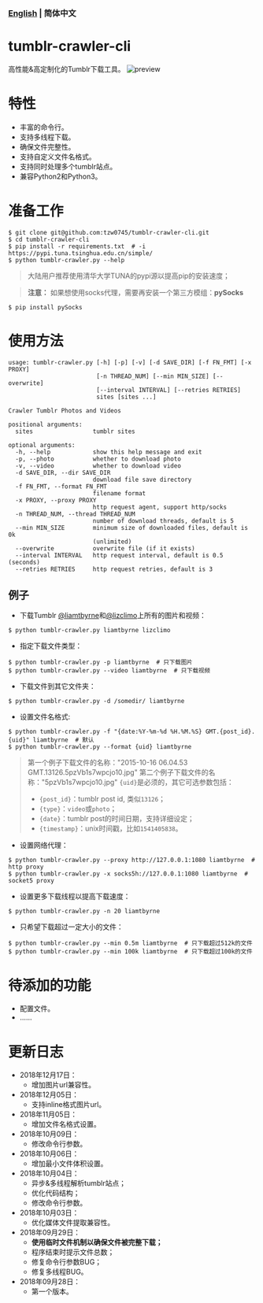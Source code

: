 ### [English](/README.md) | 简体中文

# tumblr-crawler-cli
高性能&高定制化的Tumblr下载工具。
![preview](https://raw.githubusercontent.com/tzw0745/tumblr-crawler-cli/master/preview.jpg)

# 特性 
* 丰富的命令行。
* 支持多线程下载。
* 确保文件完整性。
* 支持自定义文件名格式。
* 支持同时处理多个tumblr站点。
* 兼容Python2和Python3。

# 准备工作
```shell
$ git clone git@github.com:tzw0745/tumblr-crawler-cli.git
$ cd tumblr-crawler-cli
$ pip install -r requirements.txt  # -i https://pypi.tuna.tsinghua.edu.cn/simple/
$ python tumblr-crawler.py --help
```
> 大陆用户推荐使用清华大学TUNA的pypi源以提高pip的安装速度；

> **注意：** 如果想使用socks代理，需要再安装一个第三方模组：**pySocks**
```shell
$ pip install pySocks
```

# 使用方法
```shell
usage: tumblr-crawler.py [-h] [-p] [-v] [-d SAVE_DIR] [-f FN_FMT] [-x PROXY]
                         [-n THREAD_NUM] [--min MIN_SIZE] [--overwrite]
                         [--interval INTERVAL] [--retries RETRIES]
                         sites [sites ...]

Crawler Tumblr Photos and Videos

positional arguments:
  sites                 tumblr sites

optional arguments:
  -h, --help            show this help message and exit
  -p, --photo           whether to download photo
  -v, --video           whether to download video
  -d SAVE_DIR, --dir SAVE_DIR
                        download file save directory
  -f FN_FMT, --format FN_FMT
                        filename format
  -x PROXY, --proxy PROXY
                        http request agent, support http/socks
  -n THREAD_NUM, --thread THREAD_NUM
                        number of download threads, default is 5
  --min MIN_SIZE        minimum size of downloaded files, default is 0k
                        (unlimited)
  --overwrite           overwrite file (if it exists)
  --interval INTERVAL   http request interval, default is 0.5 (seconds)
  --retries RETRIES     http request retries, default is 3
```

## 例子
* 下载Tumblr [@liamtbyrne](http://liamtbyrne.tumblr.com)和[@lizclimo](http://lizclimo.tumblr.com/)上所有的图片和视频：
```shell
$ python tumblr-crawler.py liamtbyrne lizclimo
```

* 指定下载文件类型：
```shell
$ python tumblr-crawler.py -p liamtbyrne  # 只下载图片
$ python tumblr-crawler.py --video liamtbyrne  # 只下载视频
```

* 下载文件到其它文件夹：
```shell
$ python tumblr-crawler.py -d /somedir/ liamtbyrne
```

* 设置文件名格式:
```shell
$ python tumblr-crawler.py -f "{date:%Y-%m-%d %H.%M.%S} GMT.{post_id}.{uid}" liamtbyrne  # 默认
$ python tumblr-crawler.py --format {uid} liamtbyrne
```
> 第一个例子下载文件的名称："2015-10-16 06.04.53 GMT.13126.5pzVb1s7wpcjo10.jpg"
> 第二个例子下载文件的名称："5pzVb1s7wpcjo10.jpg"
> `{uid}`是必须的，其它可选参数包括：
> * `{post_id}`：tumblr post id, 类似`13126`；
> * `{type}`：`video`或`photo`；
> * `{date}`：tumblr post的时间日期，支持详细设定；
> * `{timestamp}`：unix时间戳，比如`1541405838`。

* 设置网络代理：
```shell
$ python tumblr-crawler.py --proxy http://127.0.0.1:1080 liamtbyrne  # http proxy
$ python tumblr-crawler.py -x socks5h://127.0.0.1:1080 liamtbyrne  # socket5 proxy
```

* 设置更多下载线程以提高下载速度：
```shell
$ python tumblr-crawler.py -n 20 liamtbyrne
```

* 只希望下载超过一定大小的文件：
```shell
$ python tumblr-crawler.py --min 0.5m liamtbyrne  # 只下载超过512k的文件
$ python tumblr-crawler.py --min 100k liamtbyrne  # 只下载超过100k的文件
```

# 待添加的功能
* 配置文件。
* ……

# 更新日志
* 2018年12月17日：
  * 增加图片url兼容性。
* 2018年12月05日：
  * 支持inline格式图片url。
* 2018年11月05日：
  * 增加文件名格式设置。
* 2018年10月09日：
  * 修改命令行参数。
* 2018年10月06日：
  * 增加最小文件体积设置。
* 2018年10月04日：
  * 异步&多线程解析tumblr站点；
  * 优化代码结构；
  * 修改命令行参数。
* 2018年10月03日：
  * 优化媒体文件提取兼容性。
* 2018年09月29日：
  * **使用临时文件机制以确保文件被完整下载；**
  * 程序结束时提示文件总数；
  * 修复命令行参数BUG；
  * 修复多线程BUG。
* 2018年09月28日：
  * 第一个版本。
